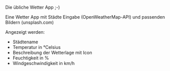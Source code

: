 Die übliche Wetter App ;-)

Eine Wetter App mit Städte Eingabe (OpenWeatherMap-API) und passenden Bildern (unsplash.com)

Angezeigt werden:
  - Städtename
  - Temperatur in °Celsius
  - Beschreibung der Wetterlage mit Icon
  - Feuchtigkeit in %
  - Windgeschwindigkeit in km/h
  
